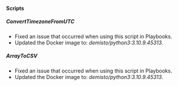 
#### Scripts
##### ConvertTimezoneFromUTC
- Fixed an issue that occurred when using this script in Playbooks.
- Updated the Docker image to: *demisto/python3:3.10.9.45313*.
##### ArrayToCSV
- Fixed an issue that occurred when using this script in Playbooks.
- Updated the Docker image to: *demisto/python3:3.10.9.45313*.
